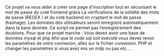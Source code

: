 Ce projet va vous aider à créer une page d'inscription tout en sécurisant le mot de passe du coté frontend grâce La vérifications de la solidité des mots de passe (REGEX ) et du coté backend en cryptant  le mot de passe (hashage).
Les données des utilisateurs seront enregistré automatiquement dans la base donnée.
Ce script ne permet pas l’enregistrement des doublons.
Pour que ce projet marche :
Vous devez avoir une base de données mysql et php 
Afin que le code sql soit exécuté vous devez revoir les paramètres de votre connexion,
allez  sur le fichier connexion. PHP et changer les paramètres si vous avez mis un mdp ou pas etc… .
